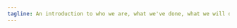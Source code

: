 ```yaml
---
tagline: An introduction to who we are, what we've done, what we will do, and what we are about.
---
```




